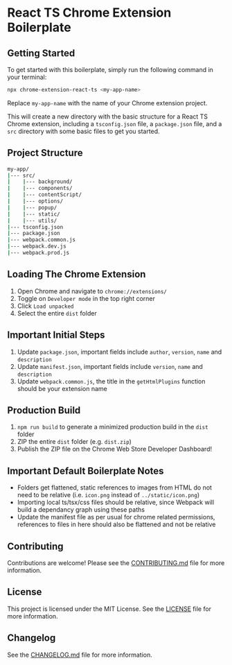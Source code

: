 # React TS Chrome Extension Boilerplate

## Getting Started

To get started with this boilerplate, simply run the following command in your terminal:

```bash
npx chrome-extension-react-ts <my-app-name>
```

Replace `my-app-name` with the name of your Chrome extension project.

This will create a new directory with the basic structure for a React TS Chrome extension, including a `tsconfig.json` file, a `package.json` file, and a `src` directory with some basic files to get you started.

## Project Structure

```bash
my-app/
|--- src/
|    |--- background/
|    |--- components/
|    |--- contentScript/
|    |--- options/
|    |--- popup/
|    |--- static/
|    |--- utils/
|--- tsconfig.json
|--- package.json
|--- webpack.common.js
|--- webpack.dev.js
|--- webpack.prod.js
```

## Loading The Chrome Extension

1. Open Chrome and navigate to `chrome://extensions/`
2. Toggle on `Developer mode` in the top right corner
3. Click `Load unpacked`
4. Select the entire `dist` folder

## Important Initial Steps

1. Update `package.json`, important fields include `author`, `version`, `name` and `description`
2. Update `manifest.json`, important fields include `version`, `name` and `description`
3. Update `webpack.common.js`, the title in the `getHtmlPlugins` function should be your extension name

## Production Build

1. `npm run build` to generate a minimized production build in the `dist` folder
2. ZIP the entire `dist` folder (e.g. `dist.zip`)
3. Publish the ZIP file on the Chrome Web Store Developer Dashboard!

## Important Default Boilerplate Notes

- Folders get flattened, static references to images from HTML do not need to be relative (i.e. `icon.png` instead of `../static/icon.png`)
- Importing local ts/tsx/css files should be relative, since Webpack will build a dependancy graph using these paths
- Update the manifest file as per usual for chrome related permissions, references to files in here should also be flattened and not be relative

## Contributing

Contributions are welcome! Please see the [CONTRIBUTING.md](CONTRIBUTING.md) file for more information.

## License

This project is licensed under the MIT License. See the [LICENSE](LICENSE) file for more information.

## Changelog

See the [CHANGELOG.md](CHANGELOG.md) file for more information.
